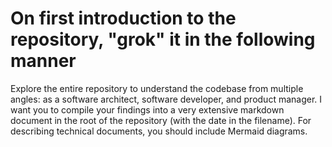 # On first introduction to the repository, "grok" it in the following manner

Explore the entire repository to understand the codebase from multiple angles: as a software architect, software developer, and product manager. I want you to compile your findings into a very extensive markdown document in the root of the repository (with the date in the filename). For describing technical documents, you should include Mermaid diagrams.
